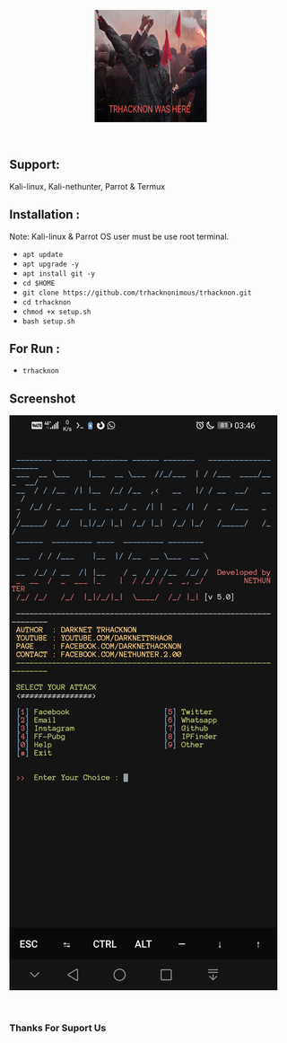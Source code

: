 <p align="center"><a href="https://github.com/trhacknonimous/trhacknon/"><img title="TRHACKNON" src="https://github.com/trhacknonimous/trhacknon/blob/master/cover_28%7E2.jpg" height="200" width="200"></a></p><br>

## Support:

Kali-linux, Kali-nethunter, Parrot & Termux
<br>
## Installation :
 
Note: Kali-linux & Parrot OS user must be use root terminal.
 
* `apt update` 
* `apt upgrade -y` 
* `apt install git -y`
* `cd $HOME`
* `git clone https://github.com/trhacknonimous/trhacknon.git` 
* `cd trhacknon` 
* `chmod +x setup.sh` 
* `bash setup.sh` 

## For Run : 
* `trhacknon`

## Screenshot

<p> <a href="#"><img title="TRHACKNON" src="https://github.com/trhacknonimous/trhacknon/blob/master/Screenshot_20220109_034611_com.termux.jpg">
</a> 
</p> 
<br>
<h3>Thanks For Suport Us</h3>
